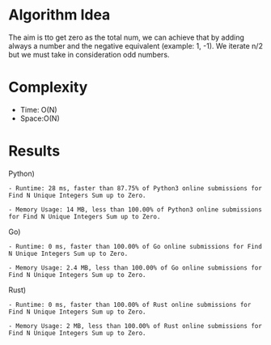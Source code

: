 # Algorithm Idea
The aim is tto get zero as the total num, we can achieve that by adding always a number and the negative equivalent (example: 1, -1). We iterate n/2 but we must take in consideration odd numbers.


# Complexity

- Time: O(N)
- Space:O(N)

# Results

Python)

    - Runtime: 28 ms, faster than 87.75% of Python3 online submissions for Find N Unique Integers Sum up to Zero.

    - Memory Usage: 14 MB, less than 100.00% of Python3 online submissions for Find N Unique Integers Sum up to Zero.

Go)

    - Runtime: 0 ms, faster than 100.00% of Go online submissions for Find N Unique Integers Sum up to Zero.

    - Memory Usage: 2.4 MB, less than 100.00% of Go online submissions for Find N Unique Integers Sum up to Zero.

Rust)

    - Runtime: 0 ms, faster than 100.00% of Rust online submissions for Find N Unique Integers Sum up to Zero.

    - Memory Usage: 2 MB, less than 100.00% of Rust online submissions for Find N Unique Integers Sum up to Zero.
